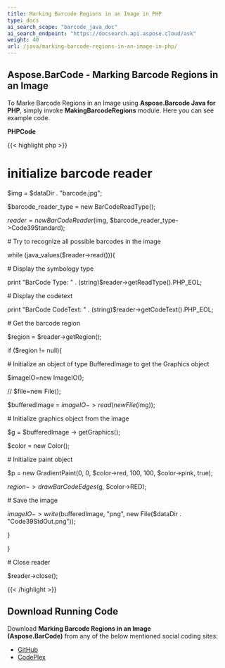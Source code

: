 ```yaml
---
title: Marking Barcode Regions in an Image in PHP
type: docs
ai_search_scope: "barcode_java_doc"
ai_search_endpoint: "https://docsearch.api.aspose.cloud/ask"
weight: 40
url: /java/marking-barcode-regions-in-an-image-in-php/
---
```


## **Aspose.BarCode - Marking Barcode Regions in an Image**
To Marke Barcode Regions in an Image using **Aspose.Barcode Java for PHP**, simply invoke **MakingBarcodeRegions** module. Here you can see example code.

**PHPCode**

{{< highlight php >}}

 # initialize barcode reader

$img = $dataDir . "barcode.jpg";

$barcode_reader_type = new BarCodeReadType();

$reader = new BarCodeReader($img, $barcode_reader_type->Code39Standard);

\# Try to recognize all possible barcodes in the image

while (java_values($reader->read())){

\# Display the symbology type

print "BarCode Type: " . (string)$reader->getReadType().PHP_EOL;

\# Display the codetext

print "BarCode CodeText: " . (string)$reader->getCodeText().PHP_EOL;

\# Get the barcode region

$region = $reader->getRegion();

if ($region != null){

\# Initialize an object of type BufferedImage to get the Graphics object

$imageIO=new ImageIO();

//                $file=new File();

$bufferedImage = $imageIO -> read(new File($img));

\# Initialize graphics object from the image

$g = $bufferedImage -> getGraphics();

$color = new Color();

\# Initialize paint object

$p = new GradientPaint(0, 0, $color->red, 100, 100, $color->pink, true);

$region->drawBarCodeEdges($g, $color->RED);

\# Save the image

$imageIO->write($bufferedImage, "png", new File($dataDir . "Code39StdOut.png"));

}

}

\# Close reader

$reader->close();

{{< /highlight >}}
## **Download Running Code**
Download **Marking Barcode Regions in an Image (Aspose.BarCode)** from any of the below mentioned social coding sites:

- [GitHub](https://github.com/aspose-barcode/Aspose.BarCode-for-Java/blob/master/Plugins/Aspose_Barcode_Java_for_PHP/src/aspose/barcode/WorkingWithBarcodeRecognition/AdvancedBarcodeRecognitionFeatures/MakingBarcodeRegions.php)
- [CodePlex](https://asposebarcodejavaphp.codeplex.com/SourceControl/latest#src/aspose/barcode/WorkingWithBarcodeRecognition/AdvancedBarcodeRecognitionFeatures/MakingBarcodeRegions.php)
